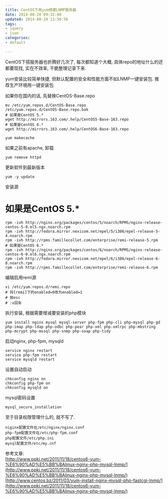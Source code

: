 ```yaml
---
title: CentOS下用yum搭建LNMP服务器 
date: 2014-08-28 09:32:00
updated: 2014-08-28 13:50:56
tags: 
- jquery
- json
categories: 
- default

---
```

CentOS下搭服务器也折腾好几次了, 每次都知道个大概, 具体repo的地址什么的还都要现找, 实在不效率, 干脆整理记录下来.

yum安装比较简单快捷, 但默认配置的安全和性能方面不如LNMP一键安装包. 推荐生产环境用一键安装包

如果你在国内的话, 先替换CentOS-Base.repo


<!--more-->


    mv /etc/yum.repos.d/CentOS-Base.repo
    /etc/yum.repos.d/CentOS-Base.repo.bak
    # 如果是CentOS 5.*
    wget http://mirrors.163.com/.help/CentOS5-Base-163.repo
    # 如果是CentOS 6.*
    wget http://mirrors.163.com/.help/CentOS6-Base-163.repo

`yum makecache`

如果之前有apache, 卸载

`yum remove httpd`

更新软件到最新版本

`yum -y update`

安装源

# 如果是CentOS 5.*
    rpm -ivh http://nginx.org/packages/centos/5/noarch/RPMS/nginx-release-centos-5-0.el5.ngx.noarch.rpm
    rpm -ivh http://fedora.mirror.nexicom.net/epel/5/i386/epel-release-5-4.noarch.rpm
    rpm -ivh http://rpms.famillecollet.com/enterprise/remi-release-5.rpm
    # 如果是CentOS 6.*
    rpm -ivh http://nginx.org/packages/centos/6/noarch/RPMS/nginx-release-centos-6-0.el6.ngx.noarch.rpm
    rpm -ivh http://fedora.mirror.nexicom.net/epel/6/i386/epel-release-6-8.noarch.rpm
    rpm -ivh http://rpms.famillecollet.com/enterprise/remi-release-6.rpm

编辑启用remi源

    vi /etc/yum.repos.d/remi.repo
    # 将[remi]下的enabled=0改为enabled=1
    # 按esc
    # :x回车

执行安装, 根据需要增减要安装的php模块

    yum install nginx mysql mysql-server php-fpm php-cli php-mysql php-gd php-imap php-ldap php-odbc php-pear php-xml php-xmlrpc php-mbstring php-mcrypt php-mssql php-snmp php-soap php-tidy

启动nginx, php-fpm, mysqld

    service nginx restart
    service php-fpm restart
    service mysqld restart

设置自动启动
    
    chkconfig nginx on
    chkconfig php-fpm on
    chkconfig mysqld on

mysql密码设置

    mysql_secure_installation

至于目录权限管理什么的, 就不写了.

    niginx配置文件在/etc/nginx/nginx.conf
    php-fpm配置文件在/etc/php-fpm.conf
    php配置文件/etc/php.ini
    mysql配置文件/etc/my.cnf

参考文章:  
[http://www.ppkj.net/2011/11/18/centos6-yum-%E6%90%AD%E5%BB%BAlinux-nginx-php-mysql-lnmp/](http://www.ppkj.net/2011/11/18/centos6-yum-%E6%90%AD%E5%BB%BAlinux-nginx-php-mysql-lnmp/)  
[http://www.centos.bz/2011/03/yum-install-nginx-mysql-php-fastcgi-lnmp/](http://www.ppkj.net/2011/11/18/centos6-yum-%E6%90%AD%E5%BB%BAlinux-nginx-php-mysql-lnmp/)